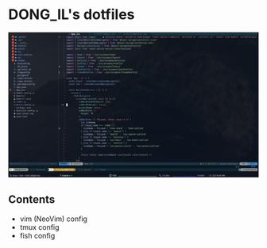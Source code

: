 # DONG_IL's dotfiles
![nvim screenshot](./neovim-image.png)

## Contents

- vim (NeoVim) config
- tmux config
- fish config
